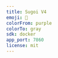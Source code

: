 ```yaml
---
title: Sugoi V4
emoji: 🐳
colorFrom: purple
colorTo: gray
sdk: docker
app_port: 7860
license: mit
---
```



